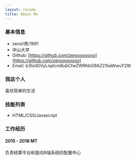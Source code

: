 ```yaml
---
layout: resume
title: About Me
---
```


### 基本信息

* zerol/男/1991
* 中山大学
* Github: [https://github.com/zeroooooooo](https://github.com/zeroooooooo)
* Email: b3lzdGVyLnplcm8ubCtwZWRhbG9AZ21haWwuY29t

### 我这个人

喜欢简单的生活

### 技能列表

* HTML/CSS/Javascript []()
<!-- * Angular/Vue []() -->
<!-- * Node.js/Python []() -->

### 工作经历

#### 2015 - 2018 MT

负责结算平台和面向B端系统的配置中心



